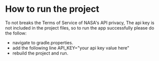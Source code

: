 # How to run the project

To not breaks the Terms of Service of NASA's API privacy, The api key is not included in the project files, 
so to run the app successfully please do the follow:
- navigate to gradle.properties.
- add the following line API_KEY="your api key value here"
- rebuild the project and run.

